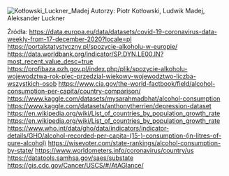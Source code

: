 ![Kotłowski_Luckner_Madej](https://github.com/user-attachments/assets/afb46803-1c59-4637-afac-0e89f3e902af)
Autorzy: Piotr Kotłowski, Ludwik Madej, Aleksander Luckner 

Źródła: 
https://data.europa.eu/data/datasets/covid-19-coronavirus-data-weekly-from-17-december-2020?locale=pl
https://portalstatystyczny.pl/spozycie-alkoholu-w-europie/
https://data.worldbank.org/indicator/SP.DYN.LE00.IN?most_recent_value_desc=true
https://profibaza.pzh.gov.pl/index.php/plik/spozycie-alkoholu-wojewodztwa-rok-plec-przedzial-wiekowy-wojewodztwo-liczba-wszystkich-osob
https://www.cia.gov/the-world-factbook/field/alcohol-consumption-per-capita/country-comparison/
https://www.kaggle.com/datasets/mysarahmadbhat/alcohol-consumption
https://www.kaggle.com/datasets/anthonytherrien/depression-dataset
https://en.wikipedia.org/wiki/List_of_countries_by_population_growth_rate
https://en.wikipedia.org/wiki/List_of_countries_by_population_growth_rate
https://www.who.int/data/gho/data/indicators/indicator-details/GHO/alcohol-recorded-per-capita-(15-)-consumption-(in-litres-of-pure-alcohol)
https://wisevoter.com/state-rankings/alcohol-consumption-by-state/
https://www.worldometers.info/coronavirus/country/us
https://datatools.samhsa.gov/saes/substate
https://gis.cdc.gov/Cancer/USCS/#/AtAGlance/
